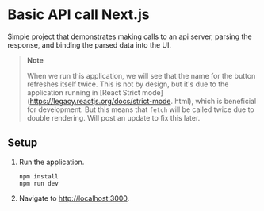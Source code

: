 # Basic API call Next.js

Simple project that demonstrates making calls to an api server, parsing the response, and binding the parsed data 
into the UI.

> **Note**
> 
> When we run this application, we will see that the name for the button refreshes itself twice. This is not by 
> design, but it's due to the application running in [React Strict mode](https://legacy.reactjs.org/docs/strict-mode.
> html), which is beneficial for development. But this means that `fetch` will be called twice due to double 
> rendering. Will post an update to fix this later.

## Setup

1. Run the application.

   ```shell
   npm install
   npm run dev
   ```

1. Navigate to <http://localhost:3000>.
